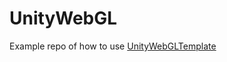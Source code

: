# UnityWebGL
Example repo of how to use [UnityWebGLTemplate](https://github.com/Bwc9876/UnityWebGLTemplate)
